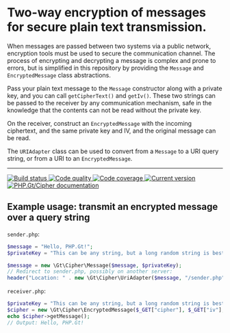Two-way encryption of messages for secure plain text transmission.
==================================================================

When messages are passed between two systems via a public network, encryption tools must be used to secure the communication channel. The process of encrypting and decrypting a message is complex and prone to errors, but is simplified in this repository by providing the `Message` and `EncryptedMessage` class abstractions.

Pass your plain text message to the `Message` constructor along with a private key, and you can call `getCipherText()` and `getIv()`. These two strings can be passed to the receiver by any communication mechanism, safe in the knowledge that the contents can not be read without the private key.

On the receiver, construct an `EncryptedMessage` with the incoming ciphertext, and the same private key and IV, and the original message can be read. 

The `URIAdapter` class can be used to convert from a `Message` to a URI query string, or from a URI to an `EncryptedMessage`. 

***

<a href="https://github.com/PhpGt/Cipher/actions" target="_blank">
	<img src="https://badge.status.php.gt/cipher-build.svg" alt="Build status" />
</a>
<a href="https://scrutinizer-ci.com/g/PhpGt/Cipher" target="_blank">
	<img src="https://badge.status.php.gt/cipher-quality.svg" alt="Code quality" />
</a>
<a href="https://scrutinizer-ci.com/g/PhpGt/Cipher" target="_blank">
	<img src="https://badge.status.php.gt/cipher-coverage.svg" alt="Code coverage" />
</a>
<a href="https://packagist.org/packages/PhpGt/Cipher" target="_blank">
	<img src="https://badge.status.php.gt/cipher-version.svg" alt="Current version" />
</a>
<a href="http://www.php.gt/cipher" target="_blank">
	<img src="https://badge.status.php.gt/cipher-docs.svg" alt="PHP.Gt/Cipher documentation" />
</a>

## Example usage: transmit an encrypted message over a query string

`sender.php`:

```php
$message = "Hello, PHP.Gt!";
$privateKey = "This can be any string, but a long random string is best.";

$message = new \Gt\Cipher\Message($message, $privateKey);
// Redirect to sender.php, possibly on another server:
header("Location: " . new \Gt\Cipher\UriAdapter($message, "/sender.php"));
```

`receiver.php`:

```php
$privateKey = "This can be any string, but a long random string is best.";
$cipher = new \Gt\Cipher\EncryptedMessage($_GET["cipher"], $_GET["iv"], $privateKey);
echo $cipher->getMessage();
// Output: Hello, PHP.Gt!
```
